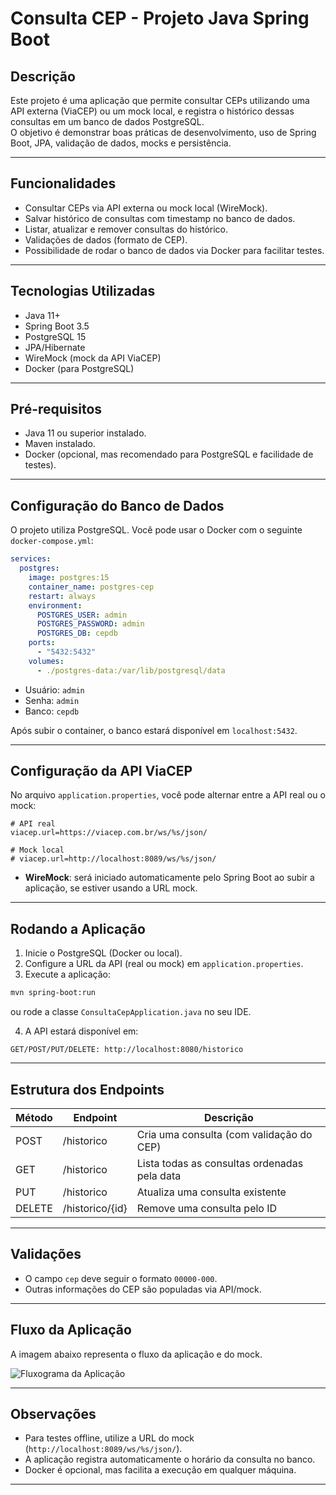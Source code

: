 # Consulta CEP - Projeto Java Spring Boot

## Descrição

Este projeto é uma aplicação que permite consultar CEPs utilizando uma API externa (ViaCEP) ou um mock local, e registra o histórico dessas consultas em um banco de dados PostgreSQL.\
O objetivo é demonstrar boas práticas de desenvolvimento, uso de Spring Boot, JPA, validação de dados, mocks e persistência.

---

## Funcionalidades

- Consultar CEPs via API externa ou mock local (WireMock).
- Salvar histórico de consultas com timestamp no banco de dados.
- Listar, atualizar e remover consultas do histórico.
- Validações de dados (formato de CEP).
- Possibilidade de rodar o banco de dados via Docker para facilitar testes.

---

## Tecnologias Utilizadas

- Java 11+
- Spring Boot 3.5
- PostgreSQL 15
- JPA/Hibernate
- WireMock (mock da API ViaCEP)
- Docker (para PostgreSQL)

---

## Pré-requisitos

- Java 11 ou superior instalado.
- Maven instalado.
- Docker (opcional, mas recomendado para PostgreSQL e facilidade de testes).

---

## Configuração do Banco de Dados

O projeto utiliza PostgreSQL. Você pode usar o Docker com o seguinte `docker-compose.yml`:

```yaml
services:
  postgres:
    image: postgres:15
    container_name: postgres-cep
    restart: always
    environment:
      POSTGRES_USER: admin
      POSTGRES_PASSWORD: admin
      POSTGRES_DB: cepdb
    ports:
      - "5432:5432"
    volumes:
      - ./postgres-data:/var/lib/postgresql/data
```

- Usuário: `admin`
- Senha: `admin`
- Banco: `cepdb`

Após subir o container, o banco estará disponível em `localhost:5432`.

---

## Configuração da API ViaCEP

No arquivo `application.properties`, você pode alternar entre a API real ou o mock:

```properties
# API real
viacep.url=https://viacep.com.br/ws/%s/json/

# Mock local
# viacep.url=http://localhost:8089/ws/%s/json/
```

- **WireMock**: será iniciado automaticamente pelo Spring Boot ao subir a aplicação, se estiver usando a URL mock.

---

## Rodando a Aplicação

1. Inicie o PostgreSQL (Docker ou local).
2. Configure a URL da API (real ou mock) em `application.properties`.
3. Execute a aplicação:

```bash
mvn spring-boot:run
```

ou rode a classe `ConsultaCepApplication.java` no seu IDE.

4. A API estará disponível em:

```
GET/POST/PUT/DELETE: http://localhost:8080/historico
```

---

## Estrutura dos Endpoints

| Método | Endpoint        | Descrição                                    |
| ------ | --------------- | -------------------------------------------- |
| POST   | /historico      | Cria uma consulta (com validação do CEP)     |
| GET    | /historico      | Lista todas as consultas ordenadas pela data |
| PUT    | /historico      | Atualiza uma consulta existente              |
| DELETE | /historico/{id} | Remove uma consulta pelo ID                  |

---

## Validações

- O campo `cep` deve seguir o formato `00000-000`.
- Outras informações do CEP são populadas via API/mock.

---

## Fluxo da Aplicação

A imagem abaixo representa o fluxo da aplicação e do mock.



![Fluxograma da Aplicação](consulta_cep/Fluxograma_cepApi.png)

---

## Observações

- Para testes offline, utilize a URL do mock (`http://localhost:8089/ws/%s/json/`).
- A aplicação registra automaticamente o horário da consulta no banco.
- Docker é opcional, mas facilita a execução em qualquer máquina.

---

